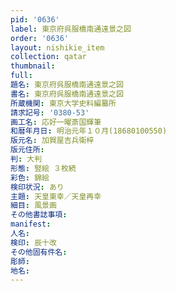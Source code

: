 ```yaml
---
pid: '0636'
label: 東京府呉服橋南通遠景之図
order: '0636'
layout: nishikie_item
collection: qatar
thumbnail: 
full: 
題名: 東京府呉服橋南通遠景之図
書名: 東京府呉服橋南通遠景之図
所蔵機関: 東京大学史料編纂所
請求記号: '0380-53'
画工名: 応好一曜斎国輝筆
和暦年月日: 明治元年１０月(18680100550)
版元名: 加賀屋吉兵衛梓
版元住所: 
判: 大判
形態: 竪絵 ３枚続
彩色: 錦絵
検印状況: あり
主題: 天皇東幸／天皇再幸
細目: 風景画
その他書誌事項: 
manifest: 
人名: 
検印: 辰十改
その他固有件名: 
彫師: 
地名: 
---
```

